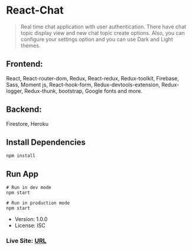 ﻿# React-Chat
> Real time chat application with user authentication. There have chat topic display view and new chat topic create options. Also, you can configure your settings option and you can use Dark and Light themes.

## Frontend:

 React, React-router-dom, Redux, React-redux, Redux-toolkit, Firebase, Sass, Moment js, React-hook-form,  Redux-devtools-extension, Redux-logger, Redux-thunk, bootstrap, Google fonts and more.

## Backend:
Firestore, Heroku

## Install Dependencies
```
npm install
```

## Run App
```
# Run in dev mode
npm start

# Run in production mode
npm start
```

- Version: 1.0.0
- License: ISC

### Live Site: [URL](https://react---chat.herokuapp.com/)




